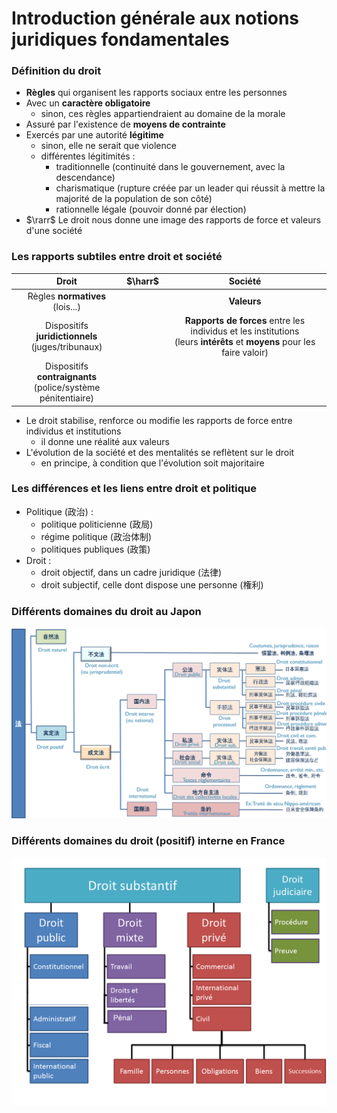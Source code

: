 # Introduction générale aux notions juridiques fondamentales
### Définition du droit
- **Règles** qui organisent les rapports sociaux entre les personnes
- Avec un **caractère obligatoire**
	- sinon, ces règles appartiendraient au domaine de la morale
- Assuré par l'existence de **moyens de contrainte** 
- Exercés par une autorité **légitime**
	- sinon, elle ne serait que violence
	- différentes légitimités :
		- traditionnelle (continuité dans le gouvernement, avec la descendance)
		- charismatique (rupture créée par un leader qui réussit à mettre la majorité de la population de son côté)
		- rationnelle légale (pouvoir donné par élection)
- $\rarr$ Le droit nous donne une image des rapports de force et valeurs d'une société

### Les rapports subtiles entre droit et société
|Droit|$\harr$|Société|
|:-:|-|:-:|
|Règles **normatives** (lois...)| |**Valeurs**|
|Dispositifs **juridictionnels** <br>(juges/tribunaux)| |**Rapports de forces** entre les individus et les institutions <br>(leurs **intérêts** et **moyens** pour les faire valoir)|
|Dispositifs **contraignants** <br>(police/système pénitentiaire)|

- Le droit stabilise, renforce ou modifie les rapports de force entre individus et institutions
	-  il donne une réalité aux valeurs
- L'évolution de la société et des mentalités se reflètent sur le droit
	- en principe, à condition que l'évolution soit majoritaire

### Les différences et les liens entre droit et politique
- Politique (政治) :
	- politique politicienne (政局)
	- régime politique (政治体制)
	- politiques publiques (政策)
- Droit :
	- droit objectif, dans un cadre juridique (法律)
	- droit subjectif, celle dont dispose une personne (権利)

### Différents domaines du droit au Japon

<img src="images/Domaines du droit au Japon.png"/>

### Différents domaines du droit (positif) interne en France

<img src="images/Domaines du droit interne en France.png"/>


